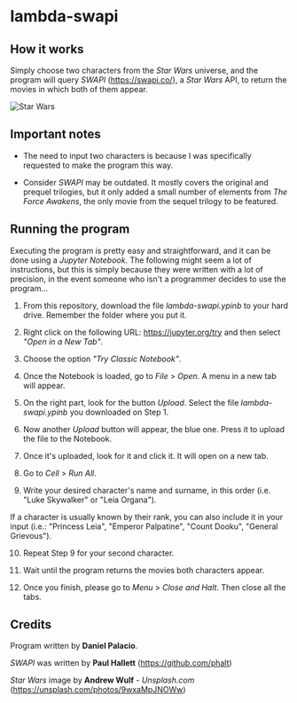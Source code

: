 # lambda-swapi

How it works
------------
Simply choose two characters from the *Star Wars* universe, and the program will query *SWAPI* (https://swapi.co/), a *Star Wars* API, to return the movies in which both of them appear.

![Star Wars](https://images.unsplash.com/photo-1499334650700-42e4f7ffc63d?ixlib=rb-1.2.1&ixid=eyJhcHBfaWQiOjEyMDd9&auto=format&fit=crop&w=500&q=60)

Important notes
---------------
- The need to input two characters is because I was specifically requested to make the program this way.

- Consider *SWAPI* may be outdated. It mostly covers the original and prequel trilogies, but it only added a small number of elements from *The Force Awakens*, the only movie from the sequel trilogy to be featured.

Running the program
-------------------
Executing the program is pretty easy and straightforward, and it can be done using a *Jupyter Notebook*. The following might seem a lot of instructions, but this is simply because they were written with a lot of precision, in the event someone who isn't a programmer decides to use the program...

01) From this repository, download the file *lambda-swapi.ypinb* to your hard drive. Remember the folder where you put it.

02) Right click on the following URL: https://jupyter.org/try and then select *"Open in a New Tab"*. 

03) Choose the option *"Try Classic Notebook"*.

04) Once the Notebook is loaded, go to *File* > *Open*. A menu in a new tab will appear.

05) On the right part, look for the button *Upload*. Select the file *lambda-swapi.ypinb* you downloaded on Step 1.

06) Now another *Upload* button will appear, the blue one. Press it to upload the file to the Notebook.

07) Once it's uploaded, look for it and click it. It will open on a new tab.

08) Go to *Cell* > *Run All*. 

09) Write your desired character's name and surname, in this order (i.e. "Luke Skywalker" or "Leia Organa"). 

If a character is usually known by their rank, you can also include it in your input (i.e.: "Princess Leia", "Emperor Palpatine", "Count Dooku", "General Grievous").

10) Repeat Step 9 for your second character.

11) Wait until the program returns the movies both characters appear.

12) Once you finish, please go to *Menu* > *Close and Halt*. Then close all the tabs.

Credits
-------
Program written by **Daniel Palacio**.

*SWAPI* was written by **Paul Hallett** (https://github.com/phalt)

*Star Wars* image by **Andrew Wulf** - *Unsplash.com* (https://unsplash.com/photos/9wxaMpJNOWw)
